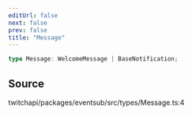 ```yaml
---
editUrl: false
next: false
prev: false
title: "Message"
---
```


```ts
type Message: WelcomeMessage | BaseNotification;
```

## Source

twitchapi/packages/eventsub/src/types/Message.ts:4
